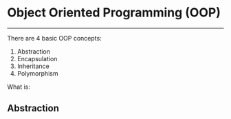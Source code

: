 # Object Oriented Programming (OOP)
-----------------------------------
There are 4 basic OOP concepts:
1. Abstraction
2. Encapsulation
3. Inheritance
4. Polymorphism

What is:
## Abstraction
